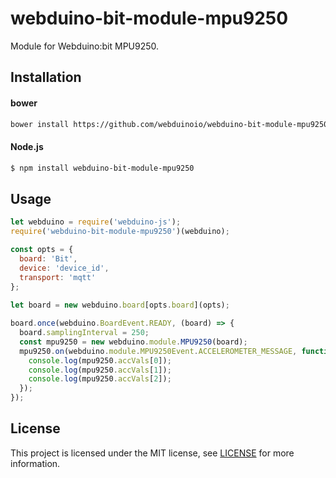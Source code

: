 # webduino-bit-module-mpu9250

Module for Webduino:bit MPU9250.

## Installation
#### bower
```sh
bower install https://github.com/webduinoio/webduino-bit-module-mpu9250.git
```
#### Node.js
```sh
$ npm install webduino-bit-module-mpu9250
```

## Usage
```javascript
let webduino = require('webduino-js');
require('webduino-bit-module-mpu9250')(webduino);

const opts = {
  board: 'Bit',
  device: 'device_id',
  transport: 'mqtt'
};
  
let board = new webduino.board[opts.board](opts);

board.once(webduino.BoardEvent.READY, (board) => {
  board.samplingInterval = 250;
  const mpu9250 = new webduino.module.MPU9250(board);
  mpu9250.on(webduino.module.MPU9250Event.ACCELEROMETER_MESSAGE, function () {
    console.log(mpu9250.accVals[0]);
    console.log(mpu9250.accVals[1]);
    console.log(mpu9250.accVals[2]);
  });
});
```

## License

This project is licensed under the MIT license, see [LICENSE](LICENSE) for more information.
